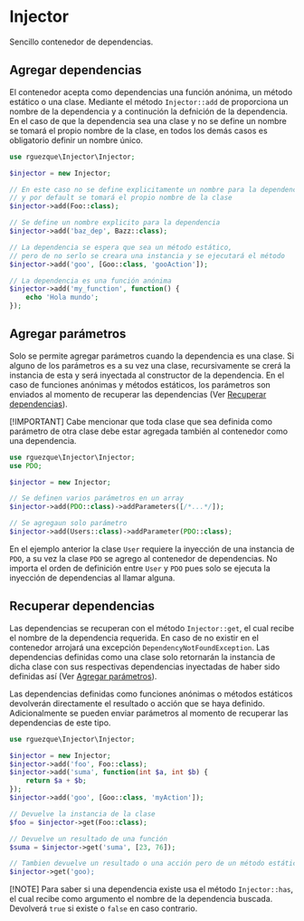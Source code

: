 # Injector
 Sencillo contenedor de dependencias.

## Agregar dependencias

El contenedor acepta como dependencias una función anónima, un método estático o una clase. Mediante el método `Injector::add` de proporciona un nombre de la dependencia y a continución la defnición de la dependencia. En el caso de que la dependencia sea una clase y no se define un nombre se tomará el propio nombre de la clase, en todos los demás casos es obligatorio definir un nombre único.

```php
use rguezque\Injector\Injector;

$injector = new Injector;

// En este caso no se define explicitamente un nombre para la dependencia
// y por default se tomará el propio nombre de la clase
$injector->add(Foo::class); 

// Se define un nombre explicito para la dependencia
$injector->add('baz_dep', Bazz::class);

// La dependencia se espera que sea un método estático, 
// pero de no serlo se creara una instancia y se ejecutará el método
$injector->add('goo', [Goo::class, 'gooAction']);

// La dependencia es una función anónima
$injector->add('my_function', function() {
    echo 'Hola mundo';
});
```

## Agregar parámetros

Solo se permite agregar parámetros cuando la dependencia es una clase. Si alguno de los parámetros es a su vez una clase, recursivamente se crerá la instancia de esta y será inyectada al constructor de la dependencia. En el caso de funciones anónimas y métodos estáticos, los parámetros son enviados al momento de recuperar las dependencias (Ver [Recuperar dependencias](#recuperar-dependencias)).

[!IMPORTANT]
Cabe mencionar que toda clase que sea definida como parámetro de otra clase debe estar agregada también al contenedor como una dependencia.

```php
use rguezque\Injector\Injector;
use PDO;

$injector = new Injector;

// Se definen varios parámetros en un array
$injector->add(PDO::class)->addParameters([/*...*/]);

// Se agregaun solo parámetro
$injector->add(Users::class)->addParameter(PDO::class);

```

En el ejemplo anterior la clase `User` requiere la inyección de una instancia de `PDO`, a su vez la clase `PDO` se agrego al contenedor de dependencias. No importa el orden de definición entre `User` y `PDO` pues solo se ejecuta la inyección de dependencias al llamar alguna.

## Recuperar dependencias

Las dependencias se recuperan con el método `Injector::get`, el cual recibe el nombre de la dependencia requerida. En caso de no existir en el contenedor arrojará una excepción `DependencyNotFoundException`. Las dependencias definidas como una clase solo retornarán la instancia de dicha clase con sus respectivas dependencias inyectadas de haber sido definidas así (Ver [Agregar parámetros](#agregar-parámetros)).

Las dependencias definidas como funciones anónimas o métodos estáticos devolverán directamente el resultado o acción que se haya definido. Adicionalmente se pueden enviar parámetros al momento de recuperar las dependencias de este tipo.

```php
use rguezque\Injector\Injector;

$injector = new Injector;
$injector->add('foo', Foo::class);
$injector->add('suma', function(int $a, int $b) {
    return $a + $b;
});
$injector->add('goo', [Goo::class, 'myAction']);

// Devuelve la instancia de la clase
$foo = $injector->get(Foo::class);

// Devuelve un resultado de una función
$suma = $injector->get('suma', [23, 76]);

// Tambien devuelve un resultado o una acción pero de un método estático
$injector->get('goo);
```

[!NOTE]
Para saber si una dependencia existe usa el método `Injector::has`, el cual recibe como argumento el nombre de la dependencia buscada. Devolverá `true` si existe o  `false` en caso contrario.